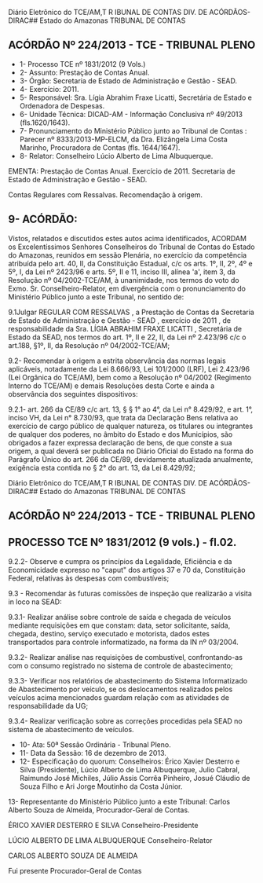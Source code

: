 Diário Eletrônico do TCE/AM,T R IBUNAL DE CONTAS DIV. DE ACÓRDÃOS-DIRAC## Estado do Amazonas TRIBUNAL DE CONTAS

## ACÓRDÃO Nº 224/2013 - TCE - TRIBUNAL PLENO

- 1- Processo TCE nº 1831/2012 (9 Vols.)
- 2- Assunto: Prestação de Contas Anual.
- 3- Órgão: Secretaria de Estado de Administração e Gestão - SEAD.
- 4- Exercício: 2011.
- 5- Responsável: Sra. Lígia Abrahim Fraxe Licatti, Secretária de Estado e Ordenadora de Despesas.
- 6- Unidade Técnica: DICAD-AM - Informação Conclusiva nº 49/2013 (fls.1620/1643).
- 7-  Pronunciamento  do  Ministério  Público  junto  ao  Tribunal  de  Contas :  Parecer  nº 8333/2013-MP-ELCM, da Dra. Elizângela Lima Costa Marinho, Procuradora de Contas (fls. 1644/1647).
- 8- Relator: Conselheiro Lúcio Alberto de Lima Albuquerque.

EMENTA: Prestação de Contas Anual. Exercício de 2011.  Secretaria  de  Estado  de  Administração  e Gestão - SEAD.

Contas  Regulares com  Ressalvas. Recomendação à origem.

## 9- ACÓRDÃO:

Vistos, relatados e discutidos estes autos acima identificados,  ACORDAM os Excelentíssimos  Senhores  Conselheiros do Tribunal de Contas do Estado do Amazonas, reunidos em sessão Plenária, no exercício da competência atribuída pelo art. 40, II, da Constituição Estadual, c/c os arts. 1º, II, 2º, 4º e 5º, I, da Lei nº 2423/96 e arts. 5º, II  e  11,  inciso  III,  alínea  'a',  item  3,  da  Resolução  nº  04/2002-TCE/AM, à unanimidade, nos termos do voto do Exmo. Sr. Conselheiro-Relator, em divergência com  o pronunciamento do Ministério Público junto a este Tribunal, no sentido de:

9.1Julgar REGULAR  COM  RESSALVAS , a  Prestação  de  Contas  da Secretaria  de  Estado  de  Administração  e  Gestão  -  SEAD , exercício  de 2011 , de responsabilidade  da  Sra. LÍGIA  ABRAHIM  FRAXE  LICATTI , Secretária  de  Estado  da SEAD,  nos  termos  do  art.  1º,  II  e  22,  II,  da  Lei  nº  2.423/96  c/c  o  art.188,  §1º,  II,  da Resolução nº 04/2002-TCE/AM;

9.2-  Recomendar  à  origem a  estrita observância  das  normas  legais aplicáveis, notadamente da Lei 8.666/93, Lei 101/2000 (LRF), Lei 2.423/96 (Lei Orgânica do  TCE/AM),  bem  como  a  Resolução  nº  04/2002  (Regimento  Interno  do  TCE/AM)  e demais Resoluções desta Corte e ainda a observância dos seguintes dispositivos:

9.2.1- art. 266 da CE/89 c/c art. 13, § § 1° ao 4°, da Lei n° 8.429/92, e art. 1°, inciso VH, da Lei n° 8.730/93, que trata da Declaração Bens relativa ao exercício de cargo público de qualquer natureza, os titulares ou integrantes de qualquer dos poderes, no  âmbito  do  Estado  e  dos  Municípios,  são  obrigados  a  fazer  expressa  declaração  de bens, de que conste a sua origem, a qual deverá ser publicada no Diário Oficial do Estado na forma do Parágrafo Único do art. 266 da CE/89, devidamente atualizada anualmente, exigência esta contida no § 2° do art. 13, da Lei 8.429/92;

Diário Eletrônico do TCE/AM,T R IBUNAL DE CONTAS DIV. DE ACÓRDÃOS-DIRAC## Estado do Amazonas TRIBUNAL DE CONTAS

## ACÓRDÃO Nº 224/2013 - TCE - TRIBUNAL PLENO

## PROCESSO TCE Nº 1831/2012 (9 vols.) - fl.02.

9.2.2-  Observe  e  cumpra  os  princípios  da  Legalidade,  Eficiência  e  da Economicidade expresso no "caput" dos artigos 37 e 70 da, Constituição Federal, relativas às despesas com combustíveis;

9.3 -  Recomendar às futuras comissões de inspeção que realizarão a visita in loco na SEAD:

9.3.1-  Realizar  análise  sobre  controle  de  saída  e  chegada  de  veículos mediante  requisições  em  que  constam:  data,  setor  solicitante,  saída,  chegada,  destino, serviço executado e motorista, dados estes transportados para controle informatizado, na forma da IN nº 03/2004.

9.3.2-  Realizar  análise  nas  requisições  de  combustível,  confrontando-as com o consumo registrado no sistema de controle de abastecimento;

9.3.3- Verificar nos relatórios de abastecimento do Sistema Informatizado de Abastecimento  por  veículo, se os deslocamentos  realizados  pelos  veículos  acima mencionados guardam relação com as atividades de responsabilidade da UG;

9.3.4-  Realizar  verificação  sobre  as  correções  procedidas  pela  SEAD  no sistema de abastecimento de veículos.

- 10- Ata: 50ª Sessão Ordinária - Tribunal Pleno.
- 11- Data da Sessão: 16 de dezembro de 2013.
- 12- Especificação do quorum: Conselheiros: Érico Xavier Desterro e Silva (Presidente), Lúcio  Alberto  de  Lima  Albuquerque,  Julio  Cabral,  Raimundo  José  Michiles,  Júlio  Assis Corrêa Pinheiro, Josué Cláudio de Souza Filho e Ari Jorge Moutinho da Costa Júnior.

13- Representante do Ministério Público junto a este Tribunal: Carlos Alberto Souza de Almeida, Procurador-Geral de Contas.

ÉRICO XAVIER DESTERRO E SILVA Conselheiro-Presidente

LÚCIO ALBERTO DE LIMA ALBUQUERQUE Conselheiro-Relator

CARLOS ALBERTO SOUZA DE ALMEIDA

Fui presente Procurador-Geral de Contas